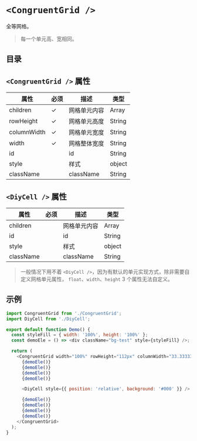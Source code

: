 # `<CongruentGrid />`

全等网格。

> 每一个单元高、宽相同。

## 目录

## `<CongruentGrid />` 属性

| 属性        | 必须 | 描述         | 类型   |
| ----------- | ---- | ------------ | ------ |
| children    | ✓    | 网格单元内容 | Array  |
| rowHeight   | ✓    | 网格单元高度 | String |
| columnWidth | ✓    | 网格单元宽度 | String |
| width       | ✓    | 网格整体宽度 | String |
| id          |      | id           | String |
| style       |      | 样式         | object |
| className   |      | className    | String |

## `<DiyCell />` 属性

| 属性      | 必须 | 描述         | 类型   |
| --------- | ---- | ------------ | ------ |
| children  |      | 网格单元内容 | Array  |
| id        |      | id           | String |
| style     |      | 样式         | object |
| className |      | className    | String |

> 一般情况下用不着 `<DiyCell />`，因为有默认的单元实现方式，除非需要自定义网格单元属性， `float`、`width`、`height` 3 个属性无法自定义。

## 示例

```javascript
import CongruentGrid from './CongruentGrid';
import DiyCell from './DiyCell';

export default function Demo() {
  const styleFill = { width: '100%', height: '100%' };
  const demoEle = () => <div className="bg-test" style={styleFill} />;

  return (
    <CongruentGrid width="100%" rowHeight="112px" columnWidth="33.333333%">
      {demoEle()}
      {demoEle()}
      {demoEle()}
      {demoEle()}

      <DiyCell style={{ position: 'relative', background: '#000' }} />

      {demoEle()}
      {demoEle()}
      {demoEle()}
      {demoEle()}
    </CongruentGrid>
  );
}
```
